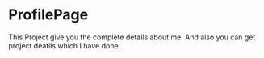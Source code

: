 # ProfilePage
This Project give you the complete details about me. And also you can get project deatils which I have done.
